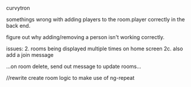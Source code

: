 curvytron

somethings wrong with adding players to the room.player correctly in the back end. 

figure out why adding/removing a person isn't working correctly.
 

issues: 
  2. rooms being displayed multiple times on home screen 
  2c. also add a join message


...on room delete, send out message to update rooms...


//rewrite create room logic to make use of ng-repeat

